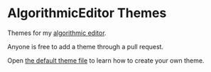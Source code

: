 # AlgorithmicEditor Themes
Themes for my [algorithmic editor](https://github.com/megat69/AlgorithmicEditor).

Anyone is free to add a theme through a pull request.

Open [the default theme file](https://github.com/megat69/AlgorithmicEditor/blob/main/default.ini) to learn how to create your own theme.
